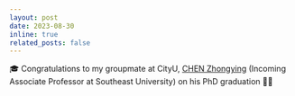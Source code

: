 ```yaml
---
layout: post
date: 2023-08-30
inline: true
related_posts: false
---
```


🎓 Congratulations to my groupmate at CityU, [CHEN Zhongying](https://zhongyingchen.github.io/) (Incoming Associate Professor at Southeast University) on his PhD graduation 🥳🌟
